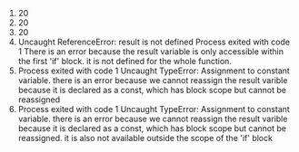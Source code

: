 1. 20 
2. 20
3. 20
4. Uncaught ReferenceError: result is not defined
Process exited with code 1
There is an error because the result variable is only accessible within the first 'if' block. it is not defined for the whole function. 
5. Process exited with code 1
Uncaught TypeError: Assignment to constant variable.
there is an error because we cannot reassign the result varible because it is declared as a const, which has block scope but cannot be reassigned
6. Process exited with code 1
Uncaught TypeError: Assignment to constant variable.
there is an error because we cannot reassign the result varible because it is declared as a const, which has block scope but cannot be reassigned. it is also not available outside the scope of the 'if' block


